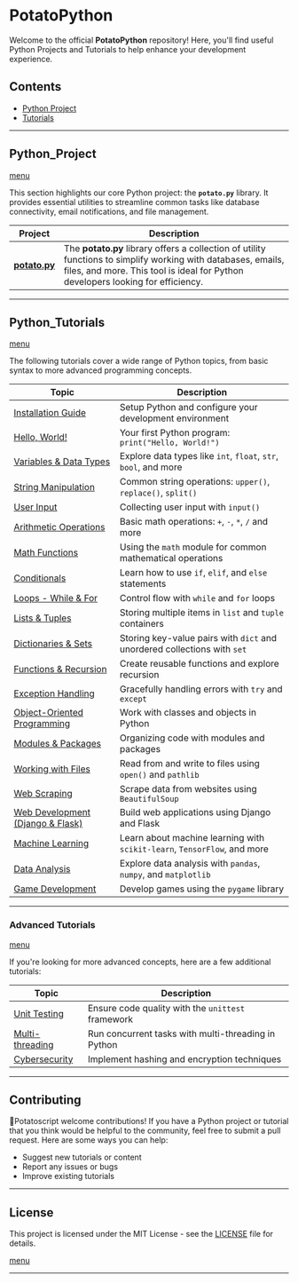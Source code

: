 # PotatoPython 

Welcome to the official **PotatoPython** repository! Here, you'll find useful Python Projects and Tutorials to help enhance your development experience. 

## Contents

- [Python Project](#python_project)
- [Tutorials](#python_tutorials)

---

## Python_Project
[menu](#potatopython)

This section highlights our core Python project: the **`potato.py`** library. It provides essential utilities to streamline common tasks like database connectivity, email notifications, and file management.

| **Project**                      | **Description**                                                                                                                                                        |
|-----------------------------------|------------------------------------------------------------------------------------------------------------------------------------------------------------------------|
| **[potato.py](https://github.com/potatoscript/potatopython)** | The **potato.py** library offers a collection of utility functions to simplify working with databases, emails, files, and more. This tool is ideal for Python developers looking for efficiency. |

---

## Python_Tutorials
[menu](#potatopython)

The following tutorials cover a wide range of Python topics, from basic syntax to more advanced programming concepts.

| Topic | Description |
| --- | --- |
| [Installation Guide](https://github.com/potatoscript/python/wiki/Installation) | Setup Python and configure your development environment |
| [Hello, World!](https://github.com/potatoscript/python/wiki/Hello-World) | Your first Python program: `print("Hello, World!")` |
| [Variables & Data Types](https://github.com/potatoscript/python/wiki/Variables) | Explore data types like `int`, `float`, `str`, `bool`, and more |
| [String Manipulation](https://github.com/potatoscript/python/wiki/String) | Common string operations: `upper()`, `replace()`, `split()` |
| [User Input](https://github.com/potatoscript/python/wiki/User-Input) | Collecting user input with `input()` |
| [Arithmetic Operations](https://github.com/potatoscript/python/wiki/Arithmetic-Operations) | Basic math operations: `+`, `-`, `*`, `/` and more |
| [Math Functions](https://github.com/potatoscript/python/wiki/Math-Functions) | Using the `math` module for common mathematical operations |
| [Conditionals](https://github.com/potatoscript/python/wiki/If-Statement) | Learn how to use `if`, `elif`, and `else` statements |
| [Loops - While & For](https://github.com/potatoscript/python/wiki/While-Loops) | Control flow with `while` and `for` loops |
| [Lists & Tuples](https://github.com/potatoscript/python/wiki/Lists) | Storing multiple items in `list` and `tuple` containers |
| [Dictionaries & Sets](https://github.com/potatoscript/python/wiki/Dictionaries) | Storing key-value pairs with `dict` and unordered collections with `set` |
| [Functions & Recursion](https://github.com/potatoscript/python/wiki/Functions) | Create reusable functions and explore recursion |
| [Exception Handling](https://github.com/potatoscript/python/wiki/Exceptions) | Gracefully handling errors with `try` and `except` |
| [Object-Oriented Programming](https://github.com/potatoscript/python/wiki/Class) | Work with classes and objects in Python |
| [Modules & Packages](https://github.com/potatoscript/python/wiki/Modules) | Organizing code with modules and packages |
| [Working with Files](https://github.com/potatoscript/python/wiki/Files-Directories) | Read from and write to files using `open()` and `pathlib` |
| [Web Scraping](https://github.com/potatoscript/python/wiki/Web-Scraping) | Scrape data from websites using `BeautifulSoup` |
| [Web Development (Django & Flask)](https://github.com/potatoscript/python/wiki/django) | Build web applications using Django and Flask |
| [Machine Learning](https://github.com/potatoscript/python/wiki/Machine-Learning) | Learn about machine learning with `scikit-learn`, `TensorFlow`, and more |
| [Data Analysis](https://github.com/potatoscript/python/wiki/Data-Analysis) | Explore data analysis with `pandas`, `numpy`, and `matplotlib` |
| [Game Development](https://github.com/potatoscript/python/wiki/Game-Development) | Develop games using the `pygame` library |

---

### Advanced Tutorials
[menu](#potatopython)

If you're looking for more advanced concepts, here are a few additional tutorials:

| Topic | Description |
| --- | --- |
| [Unit Testing](https://github.com/potatoscript/python/wiki/Unit-Testing) | Ensure code quality with the `unittest` framework |
| [Multi-threading](https://github.com/potatoscript/python/wiki/Threading) | Run concurrent tasks with multi-threading in Python |
| [Cybersecurity](https://github.com/potatoscript/python/wiki/Cybersecurity) | Implement hashing and encryption techniques |

---

## Contributing

🥔Potatoscript welcome contributions! If you have a Python project or tutorial that you think would be helpful to the community, feel free to submit a pull request. Here are some ways you can help:

- Suggest new tutorials or content
- Report any issues or bugs
- Improve existing tutorials

---

## License

This project is licensed under the MIT License - see the [LICENSE](LICENSE) file for details.

[menu](#potatopython)

---
